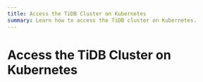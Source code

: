 ```yaml
---
title: Access the TiDB Cluster on Kubernetes
summary: Learn how to access the TiDB cluster on Kubernetes.
---
```


# Access the TiDB Cluster on Kubernetes
